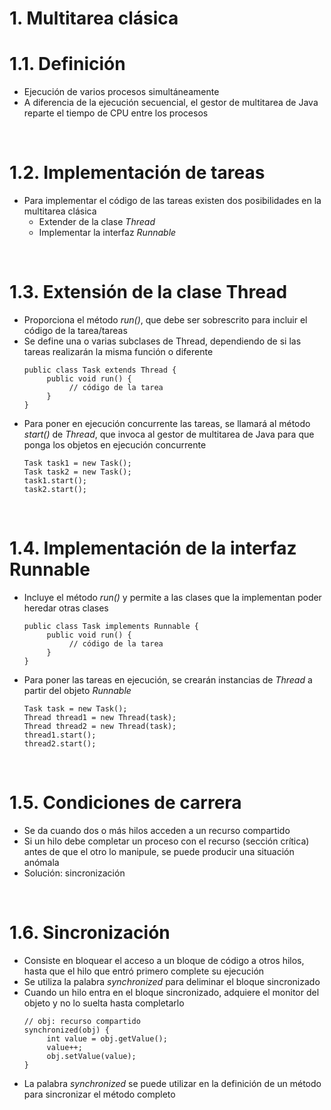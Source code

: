 # 1. Multitarea clásica

# 1.1. Definición

- Ejecución de varios procesos simultáneamente
- A diferencia de la ejecución secuencial, el gestor de multitarea de Java reparte el tiempo de CPU entre los procesos

<br>

# 1.2. Implementación de tareas

- Para implementar el código de las tareas existen dos posibilidades en la multitarea clásica
  - Extender de la clase _Thread_
  - Implementar la interfaz _Runnable_

<br>

# 1.3. Extensión de la clase Thread

- Proporciona el método _run()_, que debe ser sobrescrito para incluir el código de la tarea/tareas
- Se define una o varias subclases de Thread, dependiendo de si las tareas realizarán la misma función o diferente
  ```
  public class Task extends Thread {
       public void run() {
            // código de la tarea
       }
  }
  ```
- Para poner en ejecución concurrente las tareas, se llamará al método _start()_ de _Thread_, que invoca al gestor de multitarea de Java para que ponga los objetos en ejecución concurrente
  ```
  Task task1 = new Task();
  Task task2 = new Task();
  task1.start();
  task2.start();
  ```

<br>

# 1.4. Implementación de la interfaz Runnable

- Incluye el método _run()_ y permite a las clases que la implementan poder heredar otras clases
  ```
  public class Task implements Runnable {
       public void run() {
            // código de la tarea
       }
  }
  ```
- Para poner las tareas en ejecución, se crearán instancias de _Thread_ a partir del objeto _Runnable_

  ```
  Task task = new Task();
  Thread thread1 = new Thread(task);
  Thread thread2 = new Thread(task);
  thread1.start();
  thread2.start();
  ```

<br>

# 1.5. Condiciones de carrera

- Se da cuando dos o más hilos acceden a un recurso compartido
- Si un hilo debe completar un proceso con el recurso (sección crítica) antes de que el otro lo manipule, se puede producir una situación anómala
- Solución: sincronización

<br>

# 1.6. Sincronización

- Consiste en bloquear el acceso a un bloque de código a otros hilos, hasta que el hilo que entró primero complete su ejecución
- Se utiliza la palabra _synchronized_ para deliminar el bloque sincronizado
- Cuando un hilo entra en el bloque sincronizado, adquiere el monitor del objeto y no lo suelta hasta completarlo
  ```
  // obj: recurso compartido
  synchronized(obj) {
       int value = obj.getValue();
       value++;
       obj.setValue(value);
  }
  ```
- La palabra _synchronized_ se puede utilizar en la definición de un método para sincronizar el método completo
